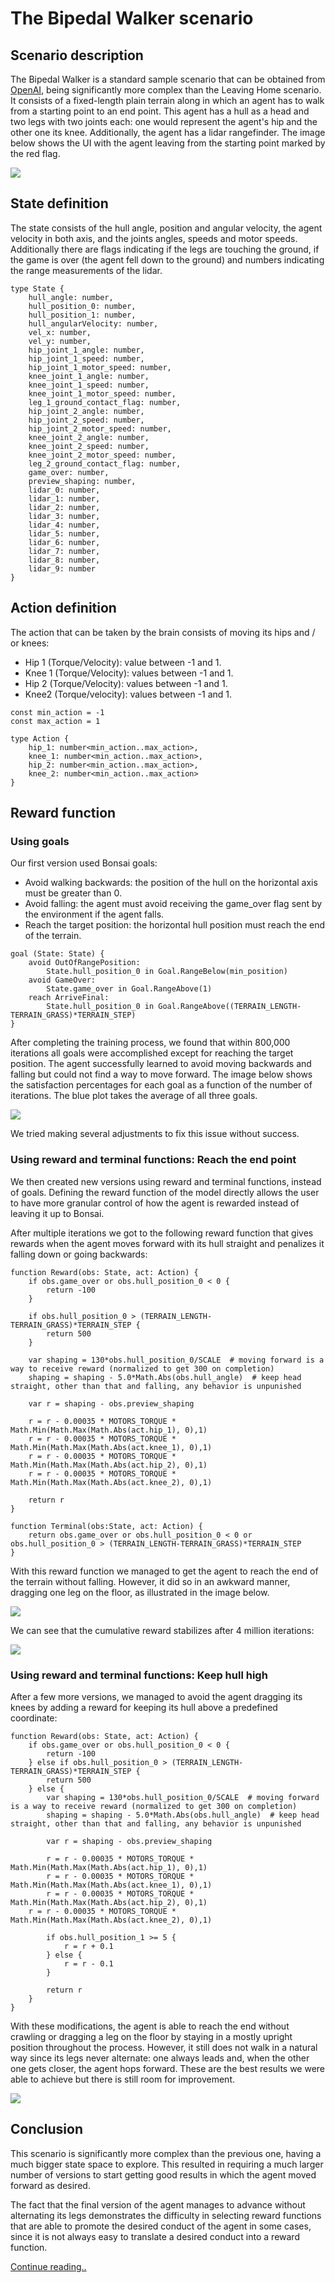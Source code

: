 # The Bipedal Walker scenario
## Scenario description
The Bipedal Walker is a standard sample scenario that can be obtained from [OpenAI](https://gym.openai.com/envs/BipedalWalker-v2/), being significantly more complex than the Leaving Home scenario. It consists of a fixed-length plain terrain along in which an agent has to walk from a starting point to an end point. This agent has a hull as a head and two legs with two joints each: one would represent the agent's hip and the other one its knee. Additionally, the agent has a lidar rangefinder. The image below shows the UI with the agent leaving from the starting point marked by the red flag.

![](images/Picture1.png)

## State definition
The state consists of the hull angle, position and angular velocity, the agent velocity in both axis, and the joints angles, speeds and motor speeds. Additionally there are flags indicating if the legs are touching the ground, if the game is over (the agent fell down to the ground) and numbers indicating the range measurements of the lidar.
```
type State {
    hull_angle: number,
    hull_position_0: number,
    hull_position_1: number,
    hull_angularVelocity: number,
    vel_x: number,
    vel_y: number,
    hip_joint_1_angle: number,
    hip_joint_1_speed: number,
    hip_joint_1_motor_speed: number,
    knee_joint_1_angle: number,
    knee_joint_1_speed: number,
    knee_joint_1_motor_speed: number,
    leg_1_ground_contact_flag: number,
    hip_joint_2_angle: number,
    hip_joint_2_speed: number,
    hip_joint_2_motor_speed: number,
    knee_joint_2_angle: number,
    knee_joint_2_speed: number,
    knee_joint_2_motor_speed: number,
    leg_2_ground_contact_flag: number,
    game_over: number,
    preview_shaping: number,
    lidar_0: number,
    lidar_1: number,
    lidar_2: number,
    lidar_3: number,
    lidar_4: number,
    lidar_5: number,
    lidar_6: number,
    lidar_7: number,
    lidar_8: number,
    lidar_9: number
}
```

## Action definition
The action that can be taken by the brain consists of moving its hips and / or knees:
* Hip 1 (Torque/Velocity): value between -1 and 1.
* Knee 1 (Torque/Velocity): values between -1 and 1.
* Hip 2 (Torque/Velocity): values between -1 and 1.
* Knee2 (Torque/velocity): values between -1 and 1.

```
const min_action = -1
const max_action = 1

type Action {
    hip_1: number<min_action..max_action>,
    knee_1: number<min_action..max_action>,
    hip_2: number<min_action..max_action>,
    knee_2: number<min_action..max_action>
}
```

## Reward function
### Using goals
Our first version used Bonsai goals:
* Avoid walking backwards: the position of the hull on the horizontal axis must be greater than 0.
* Avoid falling: the agent must avoid receiving the game_over flag sent by the environment if the agent falls.
* Reach the target position: the horizontal hull position must reach the end of the terrain.
```
goal (State: State) {
    avoid OutOfRangePosition:
        State.hull_position_0 in Goal.RangeBelow(min_position)
    avoid GameOver:
        State.game_over in Goal.RangeAbove(1)
    reach ArriveFinal:
        State.hull_position_0 in Goal.RangeAbove((TERRAIN_LENGTH-TERRAIN_GRASS)*TERRAIN_STEP)
}
```
After completing the training process, we found that within 800,000 iterations all goals were accomplished except for reaching the target position. The agent successfully learned to avoid moving backwards and falling but could not find a way to move forward. The image below shows the satisfaction percentages for each goal as a function of the number of iterations. The blue plot takes the average of all three goals.

![](images/Picture2.png)

We tried making several adjustments to fix this issue without success.

### Using reward and terminal functions: Reach the end point
We then created new versions using reward and terminal functions, instead of goals. Defining the reward function of the model directly allows the user to have more granular control of how the agent is rewarded instead of leaving it up to Bonsai.

After multiple iterations we got to the following reward function that gives rewards when the agent moves forward with its hull straight and penalizes it falling down or going backwards:

```
function Reward(obs: State, act: Action) {
    if obs.game_over or obs.hull_position_0 < 0 {
        return -100
    }

    if obs.hull_position_0 > (TERRAIN_LENGTH-TERRAIN_GRASS)*TERRAIN_STEP {
        return 500
    }
    
    var shaping = 130*obs.hull_position_0/SCALE  # moving forward is a way to receive reward (normalized to get 300 on completion)
    shaping = shaping - 5.0*Math.Abs(obs.hull_angle)  # keep head straight, other than that and falling, any behavior is unpunished

    var r = shaping - obs.preview_shaping

    r = r - 0.00035 * MOTORS_TORQUE * Math.Min(Math.Max(Math.Abs(act.hip_1), 0),1)
    r = r - 0.00035 * MOTORS_TORQUE * Math.Min(Math.Max(Math.Abs(act.knee_1), 0),1)
    r = r - 0.00035 * MOTORS_TORQUE * Math.Min(Math.Max(Math.Abs(act.hip_2), 0),1)
    r = r - 0.00035 * MOTORS_TORQUE * Math.Min(Math.Max(Math.Abs(act.knee_2), 0),1)

    return r
}

function Terminal(obs:State, act: Action) {
    return obs.game_over or obs.hull_position_0 < 0 or
obs.hull_position_0 > (TERRAIN_LENGTH-TERRAIN_GRASS)*TERRAIN_STEP
}
```

With this reward function we managed to get the agent to reach the end of the terrain without falling. However, it did so in an awkward manner, dragging one leg on the floor, as illustrated in the image below.

![](images/Picture3.png)

We can see that the cumulative reward stabilizes after 4 million iterations:

![](images/Picture4.png)

### Using reward and terminal functions: Keep hull high
After a few more versions, we managed to avoid the agent dragging its knees by adding a reward for keeping its hull above a predefined coordinate:
```
function Reward(obs: State, act: Action) {
    if obs.game_over or obs.hull_position_0 < 0 {
        return -100
    } else if obs.hull_position_0 > (TERRAIN_LENGTH-TERRAIN_GRASS)*TERRAIN_STEP {
        return 500
    } else {
        var shaping = 130*obs.hull_position_0/SCALE  # moving forward is a way to receive reward (normalized to get 300 on completion)
        shaping = shaping - 5.0*Math.Abs(obs.hull_angle)  # keep head straight, other than that and falling, any behavior is unpunished

        var r = shaping - obs.preview_shaping

        r = r - 0.00035 * MOTORS_TORQUE * Math.Min(Math.Max(Math.Abs(act.hip_1), 0),1)
        r = r - 0.00035 * MOTORS_TORQUE * Math.Min(Math.Max(Math.Abs(act.knee_1), 0),1)
        r = r - 0.00035 * MOTORS_TORQUE * Math.Min(Math.Max(Math.Abs(act.hip_2), 0),1)
    r = r - 0.00035 * MOTORS_TORQUE * Math.Min(Math.Max(Math.Abs(act.knee_2), 0),1)

        if obs.hull_position_1 >= 5 {
            r = r + 0.1
        } else {
            r = r - 0.1
        }

        return r
    }
}
```
With these modifications, the agent is able to reach the end without crawling or dragging a leg on the floor by staying in a mostly upright position throughout the process. However, it still does not walk in a natural way since its legs never alternate: one always leads and, when the other one gets closer, the agent hops forward. These are the best results we were able to achieve but there is still room for improvement.

![](images/Picture5.png)

## Conclusion
This scenario is significantly more complex than the previous one, having a much bigger state space to explore. This resulted in requiring a much larger number of versions to start getting good results in which the agent moved forward as desired.

The fact that the final version of the agent manages to advance without alternating its legs demonstrates the difficulty in selecting reward functions that are able to promote the desired conduct of the agent in some cases, since it is not always easy to translate a desired conduct into a reward function.

[Continue reading..](../03-tic-tac-toe/README.md)
